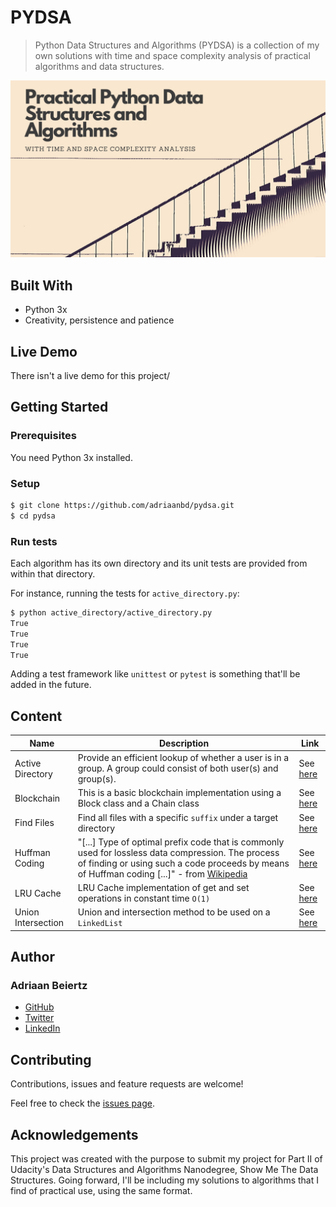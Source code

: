 # PYDSA

> Python Data Structures and Algorithms (PYDSA) is a collection of my own solutions with time and space complexity analysis of practical algorithms and data structures.

![Cover Image](/imgs/cover2.png?raw=true)

## Built With

- Python 3x
- Creativity, persistence and patience

## Live Demo

There isn't a live demo for this project/

## Getting Started

### Prerequisites

You need Python 3x installed.

### Setup

```bash
$ git clone https://github.com/adriaanbd/pydsa.git
$ cd pydsa
```

### Run tests

Each algorithm has its own directory and its unit tests are provided from within that directory.

For instance, running the tests for `active_directory.py`:

```bash
$ python active_directory/active_directory.py
True
True
True
True
```

Adding a test framework like `unittest` or `pytest` is something that'll be added in the future.

## Content

Name|Description|Link
---|---|---
Active Directory|Provide an efficient lookup of whether a user is in a group. A group could consist of both user(s) and group(s).|See [here](https://github.com/adriaanbd/pydsa/tree/master/active_directory)|
Blockchain|This is a basic blockchain implementation using a Block class and a Chain class|See [here](https://github.com/adriaanbd/pydsa/tree/master/blockchain)
Find Files|Find all files with a specific `suffix` under a target directory|See [here](https://github.com/adriaanbd/pydsa/tree/master/find_files)
Huffman Coding|"[...] Type of optimal prefix code that is commonly used for lossless data compression. The process of finding or using such a code proceeds by means of Huffman coding [...]" - from [Wikipedia](https://en.wikipedia.org/wiki/Huffman_coding)|See [here](https://github.com/adriaanbd/pydsa/tree/master/huffman_coding)
LRU Cache|LRU Cache implementation of get and set operations in constant time `O(1)`|See [here](https://github.com/adriaanbd/pydsa/tree/master/lru_cache)
Union Intersection|Union and intersection method to be used on a `LinkedList`|See [here](https://github.com/adriaanbd/pydsa/tree/master/union_intersection)

## Author

### Adriaan Beiertz

- [GitHub](https://gihub.com/adriaanbd)
- [Twitter](https://twitter.com/abeiertz)
- [LinkedIn](https://linkedin.com/adriaanbd)

## Contributing

Contributions, issues and feature requests are welcome!

Feel free to check the [issues page](https://github.com/adriaanbd/pydsa/issues).

## Acknowledgements

This project was created with the purpose to submit my project for Part II of Udacity's Data Structures and Algorithms Nanodegree, Show Me The Data Structures. Going forward, I'll be including my solutions to algorithms that I find of practical use, using the same format.
